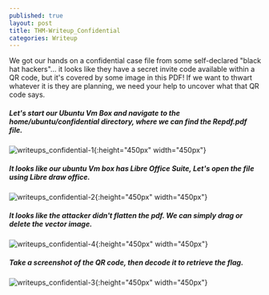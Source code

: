 ```yaml
---
published: true
layout: post
title: THM-Writeup_Confidential
categories: Writeup 
---
```

We got our hands on a confidential case file from some self-declared "black hat hackers"... it looks like they have a secret invite code available within a QR code, but it's covered by some image in this PDF! If we want to thwart whatever it is they are planning, we need your help to uncover what that QR code says.

##### Let's start our Ubuntu Vm Box and navigate to the home/ubuntu/confidential directory, where we can find the Repdf.pdf file.
![writeups_confidential-1]({{site.baseurl}}/images/Writeups/writeups_confidential-1.png){:height="450px" width="450px"}


##### It looks like our ubuntu Vm box has Libre Office Suite, Let's open the file using Libre draw office. 
![writeups_confidential-2]({{site.baseurl}}/images/Writeups/writeups_confidential-2.png){:height="450px" width="450px"}



##### It looks like the attacker didn't flatten the pdf. We can simply drag or delete the vector image.
![writeups_confidential-4]({{site.baseurl}}/images/Writeups/writeups_confidential-4.png){:height="450px" width="450px"}




##### Take a screenshot of the QR code, then decode it to retrieve the flag. 
![writeups_confidential-3]({{site.baseurl}}/images/Writeups/writeups_confidential-3.png){:height="450px" width="450px"}
